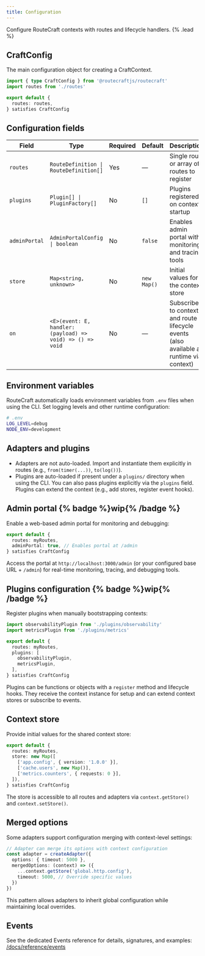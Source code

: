 ```yaml
---
title: Configuration
---
```


Configure RouteCraft contexts with routes and lifecycle handlers. {% .lead %}

## CraftConfig

The main configuration object for creating a CraftContext.

```ts
import { type CraftConfig } from '@routecraftjs/routecraft'
import routes from './routes'

export default {
  routes: routes,
} satisfies CraftConfig
```

## Configuration fields

| Field | Type | Required | Default | Description |
|-------|------|----------|---------|-------------|
| `routes` | `RouteDefinition \| RouteDefinition[]` | Yes | — | Single route or array of routes to register |
| `plugins` | `Plugin[] \| PluginFactory[]` | No | `[]` | Plugins registered on context startup |
| `adminPortal` | `AdminPortalConfig \| boolean` | No | `false` | Enables admin portal with monitoring and tracing tools |
| `store` | `Map<string, unknown>` | No | `new Map()` | Initial values for the context store |
| `on` | `<E>(event: E, handler: (payload) => void) => () => void` | No | — | Subscribe to context and route lifecycle events (also available at runtime via context) |

## Environment variables

RouteCraft automatically loads environment variables from `.env` files when using the CLI. Set logging levels and other runtime configuration:

```bash
# .env
LOG_LEVEL=debug
NODE_ENV=development
```

## Adapters and plugins

- Adapters are not auto-loaded. Import and instantiate them explicitly in routes (e.g., `from(timer(...))`, `to(log())`).
- Plugins are auto-loaded if present under a `plugins/` directory when using the CLI. You can also pass plugins explicitly via the `plugins` field. Plugins can extend the context (e.g., add stores, register event hooks).

## Admin portal {% badge %}wip{% /badge %}

Enable a web-based admin portal for monitoring and debugging:

```ts
export default {
  routes: myRoutes,
  adminPortal: true, // Enables portal at /admin
} satisfies CraftConfig
```

Access the portal at `http://localhost:3000/admin` (or your configured base URL + `/admin`) for real-time monitoring, tracing, and debugging tools.

## Plugins configuration {% badge %}wip{% /badge %}

Register plugins when manually bootstrapping contexts:

```ts
import observabilityPlugin from './plugins/observability'
import metricsPlugin from './plugins/metrics'

export default {
  routes: myRoutes,
  plugins: [
    observabilityPlugin,
    metricsPlugin,
  ],
} satisfies CraftConfig
```

Plugins can be functions or objects with a `register` method and lifecycle hooks. They receive the context instance for setup and can extend context stores or subscribe to events.

## Context store

Provide initial values for the shared context store:

```ts
export default {
  routes: myRoutes,
  store: new Map([
    ['app.config', { version: '1.0.0' }],
    ['cache.users', new Map()],
    ['metrics.counters', { requests: 0 }],
  ]),
} satisfies CraftConfig
```

The store is accessible to all routes and adapters via `context.getStore()` and `context.setStore()`.

## Merged options

Some adapters support configuration merging with context-level settings:

```ts
// Adapter can merge its options with context configuration
const adapter = createAdapter({
  options: { timeout: 5000 },
  mergedOptions: (context) => ({
    ...context.getStore('global.http.config'),
    timeout: 5000, // Override specific values
  })
})
```

This pattern allows adapters to inherit global configuration while maintaining local overrides.

## Events

See the dedicated Events reference for details, signatures, and examples: [/docs/reference/events](/docs/reference/events)
